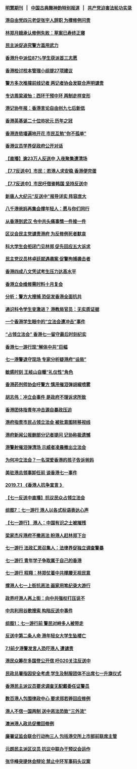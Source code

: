 #### [明慧期刊](https://github.com/gfw-breaker/mh-qikan) &nbsp;&nbsp;|&nbsp;&nbsp; [中国古典舞神韵特别报道](https://github.com/gfw-breaker/mh-news/blob/master/shenyun.md?t=07092036) &nbsp;&nbsp;|&nbsp;&nbsp; [共产党迫害法轮功实录](https://github.com/gfw-breaker/mh-news/blob/master/README.md?t=07092036)  

#### [港自由党四元老促张宇人辞职 为撑修例问责](../pages/nsc415/n11372820.md?t=07092036) 

#### [林郑月娥承认修例失败：草案已寿终正寝](../pages/nsc415/n11372907.md?t=07092036) 

#### [民主派促追究警方滥用武力](../pages/nsc415/n11372894.md?t=07092036) 

#### [香港升中派位87%学生获派首三志愿](../pages/nsc415/n11372883.md?t=07092036) 

#### [香港检讨校本管理小组提27项建议](../pages/nsc415/n11372871.md?t=07092036) 

#### [警方多次推撞前线记者 两记者协会发联合声明谴责](../pages/nsc415/n11372858.md?t=07092036) 

#### [专访周梁淑怡：西环干预中环 两制走样变形](../pages/nsc415/n11372846.md?t=07092036) 

#### [港记协年报：香港言论自由创九七后新低](../pages/nsc415/n11370692.md?t=07092036) 

#### [香港英基诞二十位IB状元 历年之冠](../pages/nsc415/n11370797.md?t=07092036) 

#### [香港连侬墙遍地开花 市民互勉“你不孤单”](../pages/nsc415/n11370718.md?t=07092036) 

#### [香港议员学界促政府公开对话](../pages/nsc415/n11370691.md?t=07092036) 

#### [【直播】逾23万人反送中 入夜聚集遭清场](../pages/nsc415/n11369475.md?t=07092036) 

#### [【7.7反送中】市民：若港人求安稳 香港便完蛋](../pages/nsc415/n11369855.md?t=07092036) 

#### [【7.7反送中】市民吁借鉴韩国 坚持反送中](../pages/nsc415/n11369747.md?t=07092036) 

#### [新唐人大纪元“反送中”报导详实 阵容庞大](../pages/nsc415/n11368292.md?t=07092036) 

#### [八千港爸妈再集会撑年轻人：愿与你们同行](../pages/nsc415/n11368156.md?t=07092036) 

#### [从香港到武汉 令中共头痛事情一件接一件](../pages/nsc415/n11367558.md?t=07092036) 

#### [区议会民主党谴责港府 为反修例死者默哀](../pages/nsc415/n11365653.md?t=07092036) 

#### [科大学生会拒闭门见林郑 促先回应五大诉求](../pages/nsc415/n11365635.md?t=07092036) 

#### [民主党议员林卓廷就遇袭案 促警拘捕袭击者](../pages/nsc415/n11365608.md?t=07092036) 

#### [香港四成八文凭试考生压力达高水平](../pages/nsc415/n11365596.md?t=07092036) 

#### [香港立会维修需时料十月复会](../pages/nsc415/n11365561.md?t=07092036) 

#### [分析：警方大搜捕 恐促发香港全面抗共](../pages/nsc415/n11365445.md?t=07092036) 

#### [通识科令学生变激进？ 港教局官员：无实质证据](../pages/nsc415/n11365518.md?t=07092036) 

#### [一个香港学生眼中的“立法会遭冲击”事件](../pages/nsc415/n11364404.md?t=07092036) 

#### [“占领立法会” 香港七一留守最后时刻纪实](../pages/nsc415/n11363990.md?t=07092036) 

#### [香港七一游行现“解体中共”巨幅](../pages/nsc415/n11363925.md?t=07092036) 

#### [七一港警退守现场 专家分析疑港府“设局”](../pages/nsc415/n11362954.md?t=07092036) 

#### [敏感时刻 王岐山自曝“礼仪性”角色](../pages/nsc415/n11363049.md?t=07092036) 

#### [香港药剂师协会吁警方 慎用催泪弹胡椒喷雾](../pages/nsc415/n11363074.md?t=07092036) 

#### [胡志伟：冲立会事件 是政府不理诉求所致](../pages/nsc415/n11363048.md?t=07092036) 

#### [香港团体指青年冲击源自暴政压迫](../pages/nsc415/n11363018.md?t=07092036) 

#### [港府指责市民占领立法会 被批意图转移视线](../pages/nsc415/n11360691.md?t=07092036) 

#### [港府新闻公报删部分记者提问 记协称极遗憾](../pages/nsc415/n11360705.md?t=07092036) 

#### [港警射催泪弹清场 示威者凌晨撤出立法会](../pages/nsc415/n11360685.md?t=07092036) 

#### [为何冲立法会？一名深爱香港的孩子告诉爸妈](../pages/nsc415/n11359637.md?t=07092036) 

#### [美驻港总领事卸任前 谈香港七一事件](../pages/nsc415/n11360151.md?t=07092036) 

#### [2019.7.1 《香港人抗争宣言 》](../pages/nsc415/n11357901.md?t=07092036) 

#### [【七一反送中直播】抗议民众占领立法会](../pages/nsc415/n11357420.md?t=07092036) 

#### [组图7：七一游行 港人以各式标语表达心声](../pages/nsc415/n11356681.md?t=07092036) 

#### [【七一游行】 港人：中国有识之士被摧残](../pages/nsc415/n11357025.md?t=07092036) 

#### [梁家杰斥港府不撤恶法 盼港人赶林郑下台](../pages/nsc415/n11357379.md?t=07092036) 

#### [七一游行 法政汇思召集人：法律界促独立调查警暴](../pages/nsc415/n11357220.md?t=07092036) 

#### [七一游行 青年学子争取属于自己的香港](../pages/nsc415/n11357110.md?t=07092036) 

#### [七一游行 程翔：林郑仗着中共撑腰无视民意](../pages/nsc415/n11357096.md?t=07092036) 

#### [撑港人七一上街抗恶法 画家用笔纪录大游行](../pages/nsc415/n11356994.md?t=07092036) 

#### [政界吁港人再上街：向中共强权打压说不](../pages/nsc415/n11356624.md?t=07092036) 

#### [中共利用谷歌搜索 构陷反送中事件](../pages/nsc415/n11356332.md?t=07092036) 

#### [组图1：七一游行前 警民对峙多人被带走](../pages/nsc415/n11356077.md?t=07092036) 

#### [反送中第二条人命 港年轻女大学生坠楼亡](../pages/nsc415/n11354727.md?t=07092036) 

#### [7.1前夕港警发言人恐吓港人 遭谴责](../pages/nsc415/n11354696.md?t=07092036) 

#### [港民众筹在多国登公开信 吁G20关注反送中](../pages/nsc415/n11350825.md?t=07092036) 

#### [民政总署指因安全考虑 学生及制服团体不出席七一升旗仪式](../pages/nsc415/n11350922.md?t=07092036) 

#### [香港民主派议员要求调查无配戴委任证警员](../pages/nsc415/n11350901.md?t=07092036) 

#### [数百港人包围律政中心 要求郑若骅回应修例](../pages/nsc415/n11350860.md?t=07092036) 

#### [港人不信一国两制 送中恶法恐致“三外流”](../pages/nsc415/n11347983.md?t=07092036) 

#### [澳洲港人政总促撤回修例](../pages/nsc415/n11348485.md?t=07092036) 

#### [廉署证监会联合行动拘三人 包括港交所上市部前联席主管](../pages/nsc415/n11348543.md?t=07092036) 

#### [元朗民主派区议员 抗议中联办干预议会运作](../pages/nsc415/n11348521.md?t=07092036) 

#### [张华峰突提休会辩论 禁止中环军事码头议案](../pages/nsc415/n11348447.md?t=07092036) 

